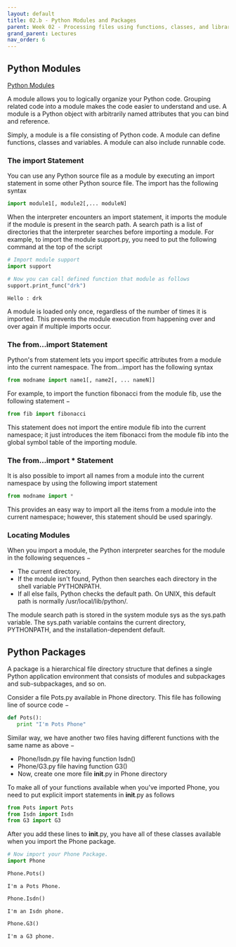 ```yaml
---
layout: default
title: 02.b - Python Modules and Packages
parent: Week 02 - Processing files using functions, classes, and libraries
grand_parent: Lectures
nav_order: 6
---
```


## Python Modules
[Python Modules](https://www.tutorialspoint.com/python/python_modules.htm)

A module allows you to logically organize your Python code. Grouping related code into a module makes the code easier to understand and use. A module is a Python object with arbitrarily named attributes that you can bind and reference.

Simply, a module is a file consisting of Python code. A module can define functions, classes and variables. A module can also include runnable code.

### The import Statement

You can use any Python source file as a module by executing an import statement in some other Python source file. The import has the following syntax

```python
import module1[, module2[,... moduleN]
```

When the interpreter encounters an import statement, it imports the module if the module is present in the search path. A search path is a list of directories that the interpreter searches before importing a module. For example, to import the module support.py, you need to put the following command at the top of the script


```python
# Import module support
import support

# Now you can call defined function that module as follows
support.print_func("drk")
```

    Hello : drk


A module is loaded only once, regardless of the number of times it is imported. This prevents the module execution from happening over and over again if multiple imports occur.

### The from...import Statement

Python's from statement lets you import specific attributes from a module into the current namespace. The from...import has the following syntax

```python
from modname import name1[, name2[, ... nameN]]
```

For example, to import the function fibonacci from the module fib, use the following statement −

```python
from fib import fibonacci
```

This statement does not import the entire module fib into the current namespace; it just introduces the item fibonacci from the module fib into the global symbol table of the importing module.

### The from...import * Statement

It is also possible to import all names from a module into the current namespace by using the following import statement

```python
from modname import *
```

This provides an easy way to import all the items from a module into the current namespace; however, this statement should be used sparingly.

### Locating Modules

When you import a module, the Python interpreter searches for the module in the following sequences −

* The current directory.
* If the module isn't found, Python then searches each directory in the shell variable PYTHONPATH.
* If all else fails, Python checks the default path. On UNIX, this default path is normally /usr/local/lib/python/.

The module search path is stored in the system module sys as the sys.path variable. The sys.path variable contains the current directory, PYTHONPATH, and the installation-dependent default.

## Python Packages

A package is a hierarchical file directory structure that defines a single Python application environment that consists of modules and subpackages and sub-subpackages, and so on.

Consider a file Pots.py available in Phone directory. This file has following line of source code −

```python
def Pots():
   print "I'm Pots Phone"
```

Similar way, we have another two files having different functions with the same name as above −

* Phone/Isdn.py file having function Isdn()
* Phone/G3.py file having function G3()
* Now, create one more file __init__.py in Phone directory

To make all of your functions available when you've imported Phone, you need to put explicit import statements in __init__.py as follows

```python
from Pots import Pots
from Isdn import Isdn
from G3 import G3
```

After you add these lines to __init__.py, you have all of these classes available when you import the Phone package.


```python
# Now import your Phone Package.
import Phone
```


```python
Phone.Pots()
```

    I'm a Pots Phone.



```python
Phone.Isdn()
```

    I'm an Isdn phone.



```python
Phone.G3()
```

    I'm a G3 phone.

